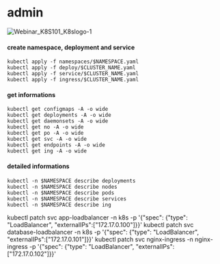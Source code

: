 # admin

![Webinar_K8S101_K8slogo-1](https://user-images.githubusercontent.com/26479/113612862-aaadd080-9650-11eb-83db-7a3103293c3c.png)

#### create namespace, deployment and service
```
kubectl apply -f namespaces/$NAMESPACE.yaml
kubectl apply -f deploy/$CLUSTER_NAME.yaml
kubectl apply -f service/$CLUSTER_NAME.yaml
kubectl apply -f ingress/$CLUSTER_NAME.yaml
```

#### get informations
```
kubectl get configmaps -A -o wide
kubectl get deployments -A -o wide
kubectl get daemonsets -A -o wide
kubectl get no -A -o wide
kubectl get po -A -o wide
kubectl get svc -A -o wide
kubectl get endpoints -A -o wide
kubectl get ing -A -o wide
```

#### detailed informations
```
kubectl -n $NAMESPACE describe deployments
kubectl -n $NAMESPACE describe nodes
kubectl -n $NAMESPACE describe pods
kubectl -n $NAMESPACE describe services
kubectl -n $NAMESPACE describe ing
```

kubectl patch svc app-loadbalancer -n k8s -p '{"spec": {"type": "LoadBalancer", "externalIPs":["172.17.0.100"]}}'
kubectl patch svc database-loadbalancer -n k8s -p '{"spec": {"type": "LoadBalancer", "externalIPs":["172.17.0.101"]}}'
kubectl patch svc nginx-ingress -n nginx-ingress -p '{"spec": {"type": "LoadBalancer", "externalIPs":["172.17.0.102"]}}'
